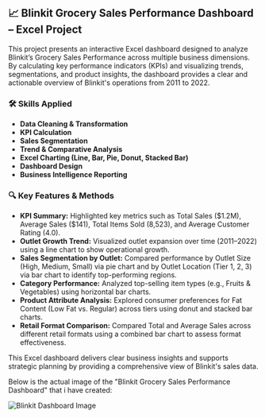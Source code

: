 ## 📈 Blinkit Grocery Sales Performance Dashboard – Excel Project

This project presents an interactive Excel dashboard designed to analyze Blinkit’s Grocery Sales Performance across multiple business dimensions. By calculating key performance indicators (KPIs) and visualizing trends, segmentations, and product insights, the dashboard provides a clear and actionable overview of Blinkit's operations from 2011 to 2022.

### 🛠 Skills Applied

* **Data Cleaning & Transformation**
* **KPI Calculation**
* **Sales Segmentation**
* **Trend & Comparative Analysis**
* **Excel Charting (Line, Bar, Pie, Donut, Stacked Bar)**
* **Dashboard Design**
* **Business Intelligence Reporting**

### 🔍 Key Features & Methods

* **KPI Summary:** Highlighted key metrics such as Total Sales (\$1.2M), Average Sales (\$141), Total Items Sold (8,523), and Average Customer Rating (4.0).
* **Outlet Growth Trend:** Visualized outlet expansion over time (2011–2022) using a line chart to show operational growth.
* **Sales Segmentation by Outlet:** Compared performance by Outlet Size (High, Medium, Small) via pie chart and by Outlet Location (Tier 1, 2, 3) via bar chart to identify top-performing regions.
* **Category Performance:** Analyzed top-selling item types (e.g., Fruits & Vegetables) using horizontal bar charts.
* **Product Attribute Analysis:** Explored consumer preferences for Fat Content (Low Fat vs. Regular) across tiers using donut and stacked bar charts.
* **Retail Format Comparison:** Compared Total and Average Sales across different retail formats using a combined bar chart to assess format effectiveness.

This Excel dashboard delivers clear business insights and supports strategic planning by providing a comprehensive view of Blinkit's sales data.

Below is the actual image of the "Blinkit Grocery Sales Performance Dashboard" that i have created:

![Blinkit Dashboard Image](https://github.com/user-attachments/assets/6e14efc6-4592-4435-b046-8f268b8761eb)
